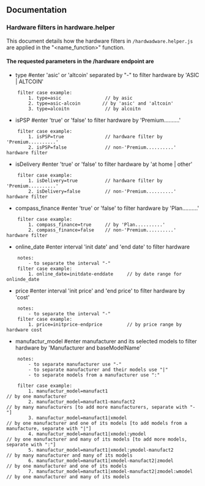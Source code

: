 ## Documentation

### Hardware filters in hardware.helper

This document details how the hardware filters in `/hardwadware.helper.js` are applied in the "<name_function>" function.
#### The requested parameters in the /hardware endpoint are

- type #enter 'asic' or 'altcoin' separated by "-" to filter hardware by 'ASIC | ALTCOIN'
```
    filter case example:
        1. type=asic                // by asic
        2. type=asic-alcoin        // by 'asic' and 'altcoin'
        3. type=alcoitn             // by alcoitn
```
- isPSP #enter 'true' or 'false' to filter hardware by 'Premium..........'
```
    filter case example:
        1. isPSP=true               // hardware filter by 'Premium..........'
        2. isPSP=false              // non-'Premium..........' hardware filter
```
- isDelivery #enter 'true' or 'false' to filter hardware by 'at home | other'
```
    filter case example:
        1. isDelivery=true          // hardware filter by 'Premium..........'
        2. isDelivery=false         // non-'Premium..........' hardware filter
```
- compass_finance #enter 'true' or 'false' to filter hardware by 'Plan..........'
```
    filter case example:
        1. compass_finance=true     // by 'Plan..........'
        2. compass_finance=false    // non-'Premium..........' hardware filter
```
- online_date #enter interval 'init date' and 'end date' to filter hardware
```
    notes:
        - to separate the interval "-"
    filter case example:
        1. online_date=initdate-enddate     // by date range for onlinde_date
```
- price #enter interval 'init price' and 'end price' to filter hardware by 'cost'
```
    notes:
        - to separate the interval "-"
    filter case example:
        1. price=initprice-endprice         // by price range by hardware cost
```
-   manufactur_model #enter manufacturer and its selected models to filter hardware by 'Manufacturer and baseModelName'
```
    notes: 
        - to separate manufacturer use "-"
        - to separate manufacturer and their models use "|"
        - to separate models from a manufacturer use ":"

    filter case example:
        1. manufactur_model=manufact1                                   // by one manufacturer
        2. manufactur_model=manufact1-manufact2                         // by many manufacturers [to add more manufacturers, separate with "-"]
        3. manufactur_model=manufact1|xmodel                            // by one manufacturer and one of its models [to add models from a manufacture, separate with "|"]
        4. manufactur_model=manufact1|xmodel:ymodel                     // by one manufacturer and many of its models [to add more models, separate with ":"]
        5. manufactur_model=manufact1|xmodel:ymodel-manufact2           // by many manufacturer and many of its models 
        6. manufactur_model=manufact1|xmodel-manufact2|zmodel           // by one manufacturer and one of its models
        7. manufactur_model=manufact1|xmodel-manufact2|zmodel:wmodel    // by one manufacturer and many of its models 
```




